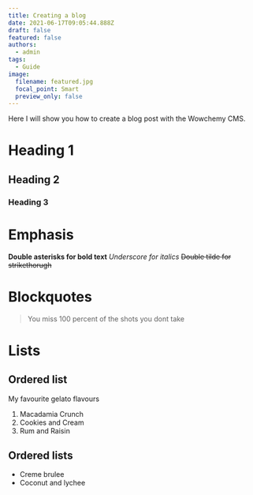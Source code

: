 ```yaml
---
title: Creating a blog
date: 2021-06-17T09:05:44.888Z
draft: false
featured: false
authors:
  - admin
tags:
  - Guide
image:
  filename: featured.jpg
  focal_point: Smart
  preview_only: false
---
```

Here I will show you how to create a blog post with the Wowchemy CMS.

# Heading 1

## Heading 2

### Heading 3

# Emphasis

**Double asterisks for bold text**
*Underscore for italics*
~~Double tilde for strikethorugh~~

# Blockquotes

> You miss 100 percent of the shots you dont take

# Lists
## Ordered list
My favourite gelato flavours
1. Macadamia Crunch
2. Cookies and Cream
3. Rum and Raisin
## Ordered lists
- Creme brulee
- Coconut and lychee